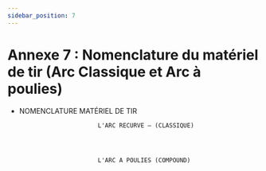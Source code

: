 ```yaml
---
sidebar_position: 7
---
```


# Annexe 7 : Nomenclature du matériel de tir (Arc Classique et Arc à poulies)

- NOMENCLATURE MATÉRIEL DE TIR

                            L'ARC RECURVE – (CLASSIQUE)




                            L'ARC A POULIES (COMPOUND)
